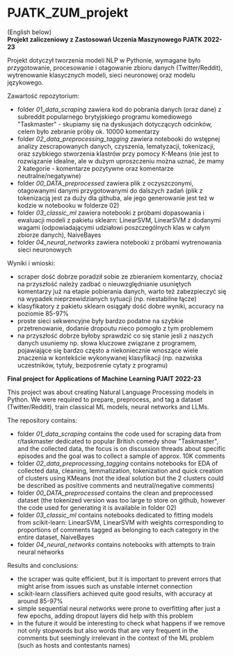 # PJATK_ZUM_projekt

(English below)  
**Projekt zaliczeniowy z Zastosowań Uczenia Maszynowego PJATK 2022-23**    
 
Projekt dotyczył tworzenia modeli NLP w Pythonie, wymagane było przygotowanie, procesowanie i otagowanie zbioru danych (Twitter/Reddit), wytrenowanie klasycznych modeli, sieci neuronowej oraz modelu językowego.  
  
Zawartość repozytorium:
- folder *01_data_scraping* zawiera kod do pobrania danych (oraz dane) z subreddit popularnego brytyjskiego programu komediowego "Taskmaster" - skupiamy się na dyskusjach dotyczących odcinków, celem było zebranie próby ok. 10000 komentarzy
- folder *02_data_preprocessing_tagging* zawiera notebooki do wstępnej analizy zescrapowanych danych, czyszenia, lematyzacji, tokenizacji, oraz szybkiego stworzenia klastrów przy pomocy K-Means (nie jest to rozwiązanie idealne, ale w dużym uproszczeniu można uznać, że mamy 2 kategorie - komentarze pozytywne oraz komentarze neutralne/negatywne)
- folder *00_DATA_preprocessed* zawiera plik z oczyszczonymi, otagowanymi danymi przygotowanymi do dalszych zadań (plik z tokenizacją jest za duży dla githuba, ale jego generowanie jest też w kodzie w notebooku w folderze 02)
- folder *03_classic_ml* zawiera notebooki z próbami dopasowania i ewaluacji modeli z pakietu sklearn: LinearSVM, LinearSVM z dodanymi wagami (odpowiadającymi udziałowi poszczególnych klas w całym zbiorze danych), NaiveBayes
- folder *04_neural_networks* zawiera notebooki z próbami wytrenowania sieci neuronowych

Wyniki i wnioski:

- scraper dość dobrze poradził sobie ze zbieraniem komentarzy, chociaż na przyszłość należy zadbać o nieuwzględnianie usuniętych komentarzy już na etapie pobierania danych, warto też zabezpieczyć się na wypadek nieprzewidzianych sytuacji (np. niestabilne łącze) 
- klasyfikatory z pakietu sklearn osiągały dość dobre wyniki, accuracy na poziomie 85-97%
- proste sieci sekwencyjne były bardzo podatne na szybkie przetrenowanie, dodanie dropoutu nieco pomogło z tym problemem
- na przyszłość dobrze byłoby sprawdzić co się stanie jesli z naszych danych usuniemy np. słowa kluczowe związane z programem, pojawiające się bardzo często a niekoniecznie wnoszące wiele znaczenia w kontekście wykonywanej klasyfikacji (np. nazwiska uczestników, tytuły, bezpośrenie cytaty z programu)

**Final project for Applications of Machine Learning PJAIT 2022-23**

This project was about creating Natural Language Processing models in Python. We were required to prepare, preprocess, and tag a dataset (Twitter/Reddit), train classical ML models, neural networks and LLMs.

The repository contains:
- folder *01_data_scraping* contains the code used for scraping data from r/taskmaster dedicated to popular British comedy show "Taskmaster", and the collected data, the focus is on discussion threads about specific episodes and the goal was to collect a sample of approx. 10K comments
- folder *02_data_preprocessing_tagging* contains notebooks for EDA of collected data, cleaning, lemmatization, tokenization and quick creation of clusters using KMeans (not the ideal solution but the 2 clusters could be described as positive comments and neutral/negative comments)
- folder *00_DATA_preprocessed* contains the clean and preprocessed dataset (the tokenized version was too large to store on github, however the code used for generating it is available in folder 02)
- folder *03_classic_ml* contains notebooks dedicated to fitting models from scikit-learn: LinearSVM, LinearSVM with weights corresponding to proportions of comments tagged as belonging to each category in the entire dataset, NaiveBayes
- folder *04_neural_networks* contains notebooks with attempts to train neural networks

Results and conclusions:

- the scraper was quite efficient, but it is important to prevent errors that might arise from issues such as unstable internet connection 
- scikit-learn classifiers achieved quite good results, with accuracy at around 85-97%
- simple sequential neural networks were prone to overfitting after just a few epochs, adding dropout layers did help with this problem
- in the future it would be interesting to check what happens if we remove not only stopwords but also words that are very frequent in the comments but seemingly irrelevant in the context of the ML problem (such as hosts and contestants names)
